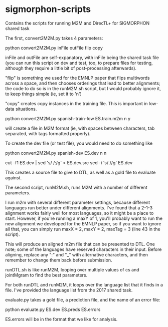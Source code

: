 # sigmorphon-scripts
Contains the scripts for running M2M and DirecTL+ for SIGMORPHON shared task

The first, convert2M2M.py takes 4 parameters:

python convert2M2M.py inFile outFile flip copy

inFile and outFile are self-expanatory, with inFile being the shared task file (you can run this script on dev and test, too, to prepare files for testing, although they require a little bit of post-processing afterwards).

"flip" is something we used for the EMNLP paper that flips multiwords across a space, and then chooses orderings that lead to better alignments; the code to do so is in the runM2M.sh script, but I would probably ignore it, to keep things simple (ie, set it to 'n')

"copy" creates copy instances in the training file.  This is important in low-data situations.

python convert2M2M.py spanish-train-low ES.train.m2m n y 

will create a file in M2M format (ie, with spaces between characters, tab separated, with tags formatted properly).

To create the dev file (or test file), you would need to do something like

python convert2M2M.py spanish-dev ES.dev n n

cut -f1 ES.dev | sed 's/ /:/g' > ES.dev.src
sed -i 's/ //g' ES.dev

This creates a source file to give to DTL, as well as a gold file to evaluate against. 

The second script, runM2M.sh, runs M2M with a number of different parameters.

I run m2m with several different parameter settings, because different languages run better under different alignments.  I've found that a 2-1-3 alignment works fairly well for most languages, so it might be a place to start.
However, if you're running a maxY of 1, you'll probably want to run the new alignment we developed for the EMNLP paper, so if you want to ignore all that, you can simply run maxX = 2, maxY = 2, maxTag = 3 (line 43 in the script).

This will produce an aligned m2m file that can be presented to DTL.  One note; some of the languages have reserved characters in their input.  Before aligning, replace any ":" and "_" with alternative characters, and then remember to change them back before submission.

runDTL.sh is like runM2M, looping over multiple values of cs and jointMgram to find the best parameters.

For both runDTL and runM2M, it loops over the language list that it finds in a file.  I've provided the language list from the 2017 shared task.

evaluate.py takes a gold file, a prediction file, and the name of an error file:

python evaluate.py ES.dev ES.preds ES.errors

ES.errors will be in the format that we like for analysis.
